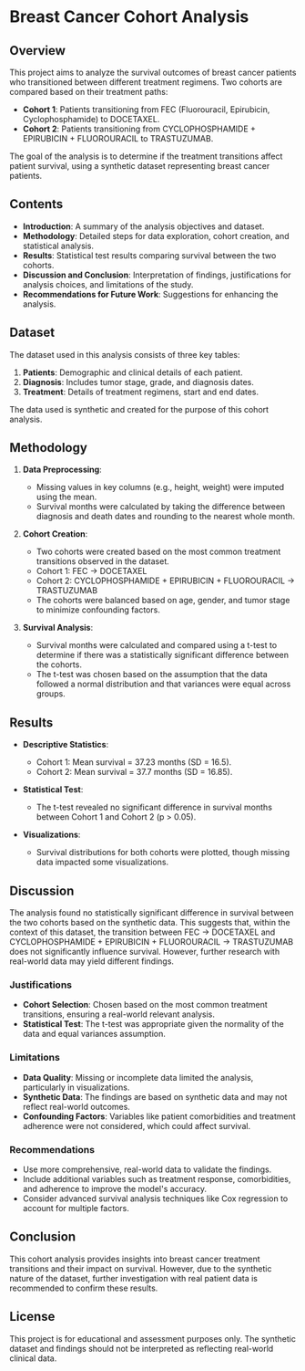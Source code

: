 # Breast Cancer Cohort Analysis

## Overview

This project aims to analyze the survival outcomes of breast cancer patients who transitioned between different treatment regimens. Two cohorts are compared based on their treatment paths:

- **Cohort 1**: Patients transitioning from FEC (Fluorouracil, Epirubicin, Cyclophosphamide) to DOCETAXEL.
- **Cohort 2**: Patients transitioning from CYCLOPHOSPHAMIDE + EPIRUBICIN + FLUOROURACIL to TRASTUZUMAB.

The goal of the analysis is to determine if the treatment transitions affect patient survival, using a synthetic dataset representing breast cancer patients.

## Contents

- **Introduction**: A summary of the analysis objectives and dataset.
- **Methodology**: Detailed steps for data exploration, cohort creation, and statistical analysis.
- **Results**: Statistical test results comparing survival between the two cohorts.
- **Discussion and Conclusion**: Interpretation of findings, justifications for analysis choices, and limitations of the study.
- **Recommendations for Future Work**: Suggestions for enhancing the analysis.

## Dataset

The dataset used in this analysis consists of three key tables:

1. **Patients**: Demographic and clinical details of each patient.
2. **Diagnosis**: Includes tumor stage, grade, and diagnosis dates.
3. **Treatment**: Details of treatment regimens, start and end dates.

The data used is synthetic and created for the purpose of this cohort analysis.

## Methodology

1. **Data Preprocessing**:
    - Missing values in key columns (e.g., height, weight) were imputed using the mean.
    - Survival months were calculated by taking the difference between diagnosis and death dates and rounding to the nearest whole month.

2. **Cohort Creation**:
    - Two cohorts were created based on the most common treatment transitions observed in the dataset.
    - Cohort 1: FEC → DOCETAXEL
    - Cohort 2: CYCLOPHOSPHAMIDE + EPIRUBICIN + FLUOROURACIL → TRASTUZUMAB
    - The cohorts were balanced based on age, gender, and tumor stage to minimize confounding factors.

3. **Survival Analysis**:
    - Survival months were calculated and compared using a t-test to determine if there was a statistically significant difference between the cohorts.
    - The t-test was chosen based on the assumption that the data followed a normal distribution and that variances were equal across groups.

## Results

- **Descriptive Statistics**: 
    - Cohort 1: Mean survival = 37.23 months (SD = 16.5).
    - Cohort 2: Mean survival = 37.7 months (SD = 16.85).
  
- **Statistical Test**: 
    - The t-test revealed no significant difference in survival months between Cohort 1 and Cohort 2 (p > 0.05). 

- **Visualizations**:
    - Survival distributions for both cohorts were plotted, though missing data impacted some visualizations.

## Discussion

The analysis found no statistically significant difference in survival between the two cohorts based on the synthetic data. This suggests that, within the context of this dataset, the transition between FEC → DOCETAXEL and CYCLOPHOSPHAMIDE + EPIRUBICIN + FLUOROURACIL → TRASTUZUMAB does not significantly influence survival. However, further research with real-world data may yield different findings.

### Justifications

- **Cohort Selection**: Chosen based on the most common treatment transitions, ensuring a real-world relevant analysis.
- **Statistical Test**: The t-test was appropriate given the normality of the data and equal variances assumption.

### Limitations

- **Data Quality**: Missing or incomplete data limited the analysis, particularly in visualizations.
- **Synthetic Data**: The findings are based on synthetic data and may not reflect real-world outcomes.
- **Confounding Factors**: Variables like patient comorbidities and treatment adherence were not considered, which could affect survival.

### Recommendations

- Use more comprehensive, real-world data to validate the findings.
- Include additional variables such as treatment response, comorbidities, and adherence to improve the model's accuracy.
- Consider advanced survival analysis techniques like Cox regression to account for multiple factors.

## Conclusion

This cohort analysis provides insights into breast cancer treatment transitions and their impact on survival. However, due to the synthetic nature of the dataset, further investigation with real patient data is recommended to confirm these results.

## License

This project is for educational and assessment purposes only. The synthetic dataset and findings should not be interpreted as reflecting real-world clinical data.
